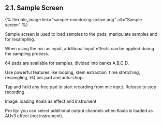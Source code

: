 ---
---

## 2.1. Sample Screen
{% flexible_image link="sample-monitoring-active.png" alt="Sample screen" %}

Sample screen is used to load samples to the pads, manipulate samples and for resampling.

When using the mic as input, additional input effects can be applied during the sampling process.

64 pads are available for samples, divided into banks A,B,C,D. 

Use powerful features like looping, stem extraction, time stretching, resampling, EQ per pad and auto-chop. 

Tap and hold any free pad to start recording from mic input. Release to stop recording.

Image: loading Koala as effect and instrument

Pro tip: you can select additional output channels when Koala is loaded as AUv3 effect (not instrument).
